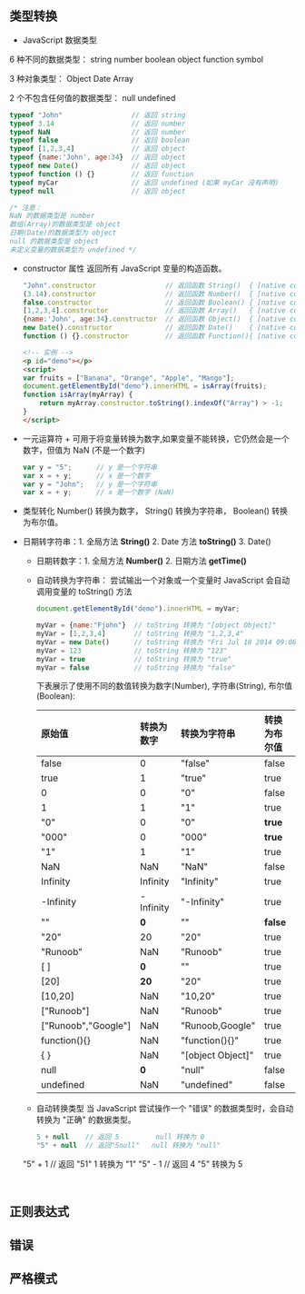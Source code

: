 

## 类型转换

*  JavaScript 数据类型

  6 种不同的数据类型： string number boolean object function symbol

  3 种对象类型： Object Date Array

  2 个不包含任何值的数据类型： null undefined

  ~~~javascript
  typeof "John"                 // 返回 string
  typeof 3.14                   // 返回 number
  typeof NaN                    // 返回 number
  typeof false                  // 返回 boolean
  typeof [1,2,3,4]              // 返回 object
  typeof {name:'John', age:34}  // 返回 object
  typeof new Date()             // 返回 object
  typeof function () {}         // 返回 function
  typeof myCar                  // 返回 undefined (如果 myCar 没有声明)
  typeof null                   // 返回 object
  
  /* 注意：
  NaN 的数据类型是 number
  数组(Array)的数据类型是 object
  日期(Date)的数据类型为 object
  null 的数据类型是 object
  未定义变量的数据类型为 undefined */
  ~~~

* constructor 属性
  返回所有 JavaScript 变量的构造函数。

  ~~~javascript
  "John".constructor                 // 返回函数 String()  { [native code] }
  (3.14).constructor                 // 返回函数 Number()  { [native code] }
  false.constructor                  // 返回函数 Boolean() { [native code] }
  [1,2,3,4].constructor              // 返回函数 Array()   { [native code] }
  {name:'John', age:34}.constructor  // 返回函数 Object()  { [native code] }
  new Date().constructor             // 返回函数 Date()    { [native code] }
  function () {}.constructor         // 返回函数 Function(){ [native code] }
  ~~~

  ~~~html
  <!-- 实例 -->
  <p id="demo"></p>
  <script>
  var fruits = ["Banana", "Orange", "Apple", "Mango"];
  document.getElementById("demo").innerHTML = isArray(fruits);
  function isArray(myArray) {
      return myArray.constructor.toString().indexOf("Array") > -1;
  }
  </script>
  ~~~

* 一元运算符 +
  可用于将变量转换为数字,如果变量不能转换，它仍然会是一个数字，但值为 NaN (不是一个数字)

  ~~~javascript
  var y = "5";      // y 是一个字符串
  var x = + y;      // x 是一个数字
  var y = "John";   // y 是一个字符串
  var x = + y;      // x 是一个数字 (NaN)
  ~~~

* 类型转化
Number() 转换为数字， String() 转换为字符串， Boolean() 转换为布尔值。
  
* 日期转字符串：1. 全局方法 **String()**  2. Date 方法 **toString()**  3. Date() 
  
  * 日期转数字：1. 全局方法 **Number()**   2. 日期方法 **getTime()** 

  * 自动转换为字符串： 
    尝试输出一个对象或一个变量时 JavaScript 会自动调用变量的 toString() 方法
  
    ~~~JavaScript
    document.getElementById("demo").innerHTML = myVar;
    
    myVar = {name:"Fjohn"}  // toString 转换为 "[object Object]"
    myVar = [1,2,3,4]       // toString 转换为 "1,2,3,4"
    myVar = new Date()      // toString 转换为 "Fri Jul 18 2014 09:08:55 GMT+0200"
    myVar = 123             // toString 转换为 "123"
    myVar = true            // toString 转换为 "true"
    myVar = false           // toString 转换为 "false"
    ~~~
  
    下表展示了使用不同的数值转换为数字(Number), 字符串(String), 布尔值(Boolean):
  
    | 原始值              | 转换为数字 | 转换为字符串      | 转换为布尔值 |
    | :------------------ | :--------- | :---------------- | :----------- |
    | false               | 0          | "false"           | false        |
    | true                | 1          | "true"            | true         |
    | 0                   | 0          | "0"               | false        |
    | 1                   | 1          | "1"               | true         |
    | "0"                 | 0          | "0"               | **true**     |
    | "000"               | 0          | "000"             | **true**     |
    | "1"                 | 1          | "1"               | true         |
    | NaN                 | NaN        | "NaN"             | false        |
    | Infinity            | Infinity   | "Infinity"        | true         |
    | -Infinity           | -Infinity  | "-Infinity"       | true         |
    | ""                  | **0**      | ""                | **false**    |
    | "20"                | 20         | "20"              | true         |
    | "Runoob"            | NaN        | "Runoob"          | true         |
    | [ ]                 | **0**      | ""                | true         |
    | [20]                | **20**     | "20"              | true         |
    | [10,20]             | NaN        | "10,20"           | true         |
    | ["Runoob"]          | NaN        | "Runoob"          | true         |
    | ["Runoob","Google"] | NaN        | "Runoob,Google"   | true         |
    | function(){}        | NaN        | "function(){}"    | true         |
    | { }                 | NaN        | "[object Object]" | true         |
    | null                | **0**      | "null"            | false        |
    | undefined           | NaN        | "undefined"       | false        |

  * 自动转换类型
    当 JavaScript 尝试操作一个 "错误" 的数据类型时，会自动转换为 "正确" 的数据类型。
  
    ~~~JavaScript
    5 + null    // 返回 5         null 转换为 0
    "5" + null  // 返回"5null"   null 转换为 "null"
  "5" + 1     // 返回 "51"      1 转换为 "1" 
    "5" - 1     // 返回 4         "5" 转换为 5
    ~~~
  

## 正则表达式

## 错误

## 严格模式

